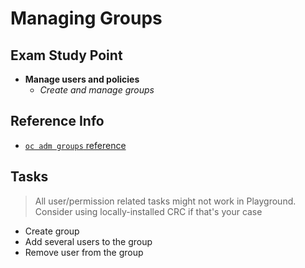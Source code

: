 # Managing Groups

## Exam Study Point

* **Manage users and policies**
    * _Create and manage groups_

## Reference Info

* [`oc adm groups` reference](https://docs.openshift.com/container-platform/4.2/cli_reference/openshift_cli/administrator-cli-commands.html#groups)

## Tasks

> All user/permission related tasks might not work in Playground. Consider using
    locally-installed CRC if that's your case

* Create group
* Add several users to the group
* Remove user from the group
